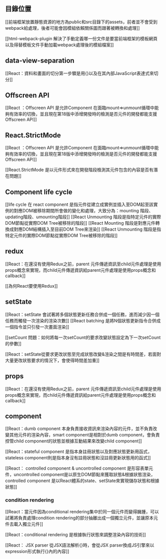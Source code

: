 
## 目錄位置
[[前端框架放置靜態資源的地方為public和src目錄下的assets，前者並不會受到webpack給處理，後者可能會因模組依賴關係圖而跟著被轉換和處理]]

[[html-webpack-plugin 解決了手動定義哪一份文件是要當前端框架的模板網頁以及得替模板文件手動加載webpack處理後的模組檔案]]





## data-view-separation

[[React：資料和畫面的切分第一步驟是用{}以及在其內部JavaScript表達式來切分]]



## Offscreen API

[[React ：Offscreen API 是允許Component 在面臨mount=>unmount循環中能夠有效率的切換，並且現在第18版中添增開發時的檢測是否元件的開發都能支援Offscreen API]]



## React.StrictMode

[[React ：Offscreen API 是允許Component 在面臨mount=>unmount循環中能夠有效率的切換，並且現在第18版中添增開發時的檢測是否元件的開發都能支援Offscreen API]]

[[React.StrictMode 是以元件形式來在開發階段檢測其元件包含的內容是否有潛在問題]]



## Component life cycle

[[life cycle 在 react component 是指元件從建立成實例並插入至DOM起至該實例的對應DOM被移除期間所會做的變化和處理，大致分為：mounting 階段、updating階段、umounting階段]]
[[React Unmounting 階段是指特定元件的實際DOM節點從實際DOM Tree被移除的階段]]
[[React Mounting 階段是對應元件轉換成對應DOM結構插入至目前DOM Tree來渲染]]
[[React Unmounting 階段是指特定元件的實際DOM節點從實際DOM Tree被移除的階段]]


## redux

[[React：在還沒有使用Redux之前，parent 元件傳遞資訊至child元件處理是使用props概念來實現，而child元件傳遞資訊給parent元件處理是使用props概念和callback]]

[[為何React要使用Redux]]


## setState
[[React：setState 會試著將多個狀態更新任務合併成一個任務，進而減少因一個任務而觸發一次渲染的渲染次數]]
[[React batching 是將N個狀態更新指令合併成一個指令並只引發一次畫面渲染]]

[[setCount 問題：如何將每一次setCount的要求改變狀態設定為下一次setCount的參數]]

[[React：setState從要求更改狀態至完成狀態改變&渲染之間是有時間差，若面對大量更改狀態要求的情況下，會使得時間差加重]]

## props
[[React：在還沒有使用Redux之前，parent 元件傳遞資訊至child元件處理是使用props概念來實現，而child元件傳遞資訊給parent元件處理是使用props概念和callback]]



## component

[[React：dumb component 本身負責接收資訊來渲染內容的元件，並不負責改變其他元件的渲染內容，smart component是相對於dumb component，會負責控管child component的狀態並根據互動結果來改變child component]]

[[React：stateful component 是指本身註冊狀態以及對應狀態更新用函式，stateless component則是指本身沒有註冊狀態和沒註冊更新狀態用的函式]]

[[React： controlled component & uncontrolled component 是形容表單元件，uncontrolled component是以原生DOM節點來獲取狀態&根據狀態渲染，controlled component 是以React體系的state、setState來實現儲存狀態和根據狀態]]




### condition rendering

[[React：當元件因為conditional rendering集中於同一個元件而變得臃腫，可以試著將負責處理condition rendering的部分抽離出成一個獨立元件，並讓原本元件去載入獨立元件]]

[[React：conditional rendering 是根據執行狀態來調整渲染內容的技術]]


[[React： JSX parser 從JSX語法解析{}時，會從JSX parser換成JS引擎來以expression形式執行{}內的內容]]